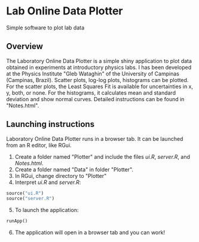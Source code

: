 # Lab Online Data Plotter
Simple software to plot lab data 

## Overview

The Laboratory Online Data Plotter is a simple shiny application to plot data obtained in experiments at introductory physics labs. I has been developed at the Physics Institute "Gleb Wataghin" of the University of Campinas (Campinas, Brazil). Scatter plots, log-log plots, histograms can be plotted. For the scatter plots, the Least Squares Fit is available for uncertainties in x, y, both, or none. For the histograms, it calculates mean and standard deviation and show normal curves. Detailed instructions can be found in "Notes.html".

## Launching instructions

Laboratory Online Data Plotter runs in a browser tab. It can be launched from an R editor, like RGui.
1. Create a folder named "Plotter" and include the files *ui.R*, *server.R*, and *Notes.html*.
2. Create a folder named "Data" in folder "Plotter".
3. In RGui, change directory to "Plotter"
4. Interpret *ui.R* and *server.R*:
```ruby
source("ui.R")
source("server.R")
```
5. To launch the application:
```ruby
runApp()
```
6. The application will open in a browser tab and you can work!
